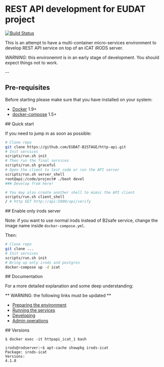
# REST API development for EUDAT project

[![Build Status](https://travis-ci.org/EUDAT-B2STAGE/http-api.svg)](https://travis-ci.org/EUDAT-B2STAGE/http-api)

This is an attempt to have a multi-container micro-services environment
to develop REST API service on top of an iCAT iRODS server.

*WARNING*: this environemnt is in an early stage of development.
You should expect things not to work.

--

## Pre-requisites

Before starting please make sure that you have installed on your system:

* [Docker](http://docs.docker.com/) 1.9+
* [docker-compose](https://docs.docker.com/compose/) 1.5+

## Quick start

If you need to jump in as soon as possible:

```bash
# Clone repo
git clone https://github.com/EUDAT-B2STAGE/http-api.git
# Init services
scripts/run.sh init
# Then run the final services
scripts/run.sh graceful
# Open the client to test code or run the API server
scripts/run.sh server_shell
root@api:/code/project# ./boot devel
### Develop from here!

# You may also create another shell to mimic the API client
scripts/run.sh client_shell
/ # http GET http://api:5000/api/verify

```

## Enable only irods server

Note: if you want to use normal irods instead of B2safe service,
change the image name inside `docker-compose.yml`.

Then:

```bash
# Clone repo
git clone ...
# Init services
scripts/run.sh init
# Bring up only irods and postgres
docker-compose up -d icat
```

## Documentation

For a more detailed explanation and some deep understanding:

** WARNING: the following links must be updated **

* [Preparing the environment](docs/preparation.md)
* [Running the services](docs/running.md)
* [Developing](docs/client.md)
* [Admin operations](docs/admin.md)

## Versions

```
$ docker exec -it httpapi_icat_1 bash

irods@rodserver:~$ apt-cache showpkg irods-icat
Package: irods-icat
Versions:
4.1.8
```
